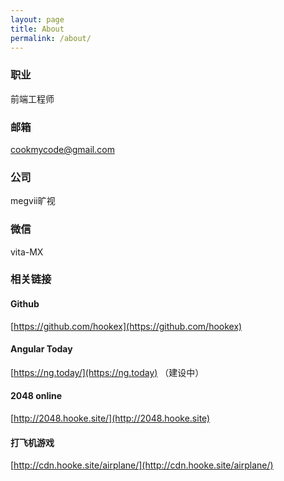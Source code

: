 ```yaml
---
layout: page
title: About
permalink: /about/
---
```


### 职业
前端工程师

### 邮箱
cookmycode@gmail.com

### 公司
megvii旷视

### 微信
vita-MX

### 相关链接

#### Github
[https://github.com/hookex](https://github.com/hookex)

#### Angular Today
[https://ng.today/](https://ng.today) （建设中）

#### 2048 online
[http://2048.hooke.site/](http://2048.hooke.site)

#### 打飞机游戏
[http://cdn.hooke.site/airplane/](http://cdn.hooke.site/airplane/)